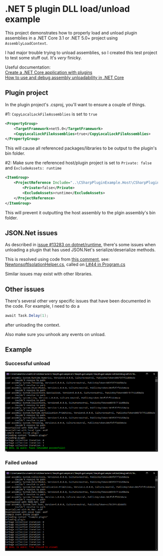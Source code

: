 # .NET 5 plugin DLL load/unload example
This project demonstrates how to properly load and unload plugin assemblies in a .NET Core 3.1 or .NET 5.0+ project using `AssemblyLoadContext`.

I had major trouble trying to unload assemblies, so I created this test project to test some stuff out. It's *very* finicky.

Useful documentation:  
[Create a .NET Core application with plugins](https://docs.microsoft.com/en-us/dotnet/core/tutorials/creating-app-with-plugin-support)  
[How to use and debug assembly unloadability in .NET Core](https://docs.microsoft.com/en-us/dotnet/standard/assembly/unloadability)

## Plugin project
In the plugin project's .csproj, you'll want to ensure a couple of things.

#1: `CopyLocalLockFileAssemblies` is set to `true`
```xml
<PropertyGroup>
	<TargetFramework>net5.0</TargetFramework>
	<CopyLocalLockFileAssemblies>true</CopyLocalLockFileAssemblies>
</PropertyGroup>
```
This will cause all referenced packages/libraries to be output to the plugin's bin folder.

#2: Make sure the referenced host/plugin project is set to `Private: false` and `ExcludeAssets: runtime`
```xml
<ItemGroup>
	<ProjectReference Include="..\CSharpPluginExample.Host\CSharpPluginExample.Host.csproj">
		<Private>false</Private>
		<ExcludeAssets>runtime</ExcludeAssets>
	</ProjectReference>
</ItemGroup>
```
This will prevent it outputting the host assembly to the plgin assembly's bin folder.

## JSON.Net issues
As described in [issue #13283 on dotnet/runtime](https://github.com/dotnet/runtime/issues/13283), there's some issues when unloading a plugin that has used JSON.Net's serialize/deserialize methods.

This is resolved using code from [this comment](https://github.com/dotnet/runtime/issues/13283#issuecomment-686400972), see: [NewtonsoftIsolationHelper.cs](https://github.com/Rene-Sackers/CSharpPluginExample/blob/master/src/CSharpPluginExample/CSharpPluginExample.Host/Helpers/NewtonsoftIsolationHelper.cs), called on [L#44 in Program.cs](https://github.com/Rene-Sackers/CSharpPluginExample/blob/master/src/CSharpPluginExample/CSharpPluginExample.Host/Program.cs#L44)

Similar issues may exist with other libraries.

## Other issues
There's several other very specific issues that have been documented in the code. For example, I need to do a
```csharp
await Task.Delay(1);
```
after unloading the context.

Also make sure you unhook any events on unload.

## Example

### Successful unload
![success](readme/success.png)

### Failed unload
![failure](readme/failure.png)